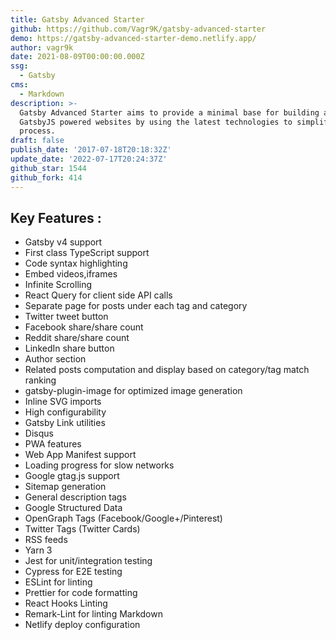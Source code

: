 ```yaml
---
title: Gatsby Advanced Starter
github: https://github.com/Vagr9K/gatsby-advanced-starter
demo: https://gatsby-advanced-starter-demo.netlify.app/
author: vagr9k
date: 2021-08-09T00:00:00.000Z
ssg:
  - Gatsby
cms:
  - Markdown
description: >-
  Gatsby Advanced Starter aims to provide a minimal base for building advanced
  GatsbyJS powered websites by using the latest technologies to simplify your
  process.
draft: false
publish_date: '2017-07-18T20:18:32Z'
update_date: '2022-07-17T20:24:37Z'
github_star: 1544
github_fork: 414
---
```


## Key Features :

- Gatsby v4 support
- First class TypeScript support
- Code syntax highlighting
- Embed videos,iframes
- Infinite Scrolling
- React Query for client side API calls
- Separate page for posts under each tag and category
- Twitter tweet button
- Facebook share/share count
- Reddit share/share count
- LinkedIn share button
- Author section
- Related posts computation and display based on category/tag match ranking
- gatsby-plugin-image for optimized image generation
- Inline SVG imports
- High configurability
- Gatsby Link utilities
- Disqus
- PWA features
- Web App Manifest support
- Loading progress for slow networks
- Google gtag.js support
- Sitemap generation
- General description tags
- Google Structured Data
- OpenGraph Tags (Facebook/Google+/Pinterest)
- Twitter Tags (Twitter Cards)
- RSS feeds
- Yarn 3
- Jest for unit/integration testing
- Cypress for E2E testing
- ESLint for linting
- Prettier for code formatting
- React Hooks Linting
- Remark-Lint for linting Markdown
- Netlify deploy configuration
